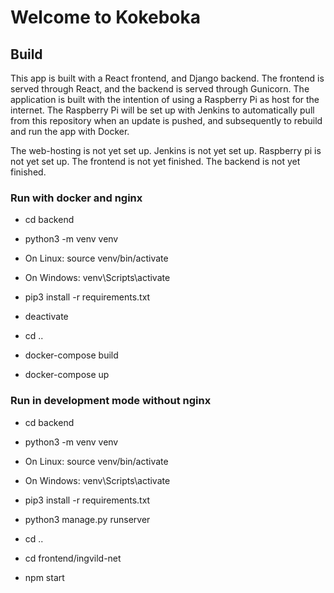 # Welcome to Kokeboka

## Build

This app is built with a React frontend, and Django backend.
The frontend is served through React, and the backend is served through Gunicorn.
The application is built with the intention of using a Raspberry Pi as host for the internet.
The Raspberry Pi will be set up with Jenkins to automatically pull from this repository when an update is pushed, and subsequently to rebuild and run the app with Docker.

The web-hosting is not yet set up.
Jenkins is not yet set up.
Raspberry pi is not yet set up.
The frontend is not yet finished.
The backend is not yet finished.

### Run with docker and nginx

- cd backend

- python3 -m venv venv

- On Linux: source venv/bin/activate
- On Windows: venv\Scripts\activate

- pip3 install -r requirements.txt

- deactivate

- cd ..

- docker-compose build

- docker-compose up

### Run in development mode without nginx

- cd backend

- python3 -m venv venv

- On Linux: source venv/bin/activate
- On Windows: venv\Scripts\activate

- pip3 install -r requirements.txt

- python3 manage.py runserver

- cd ..

- cd frontend/ingvild-net

- npm start
